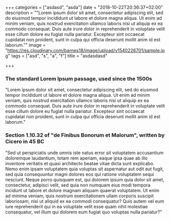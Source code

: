 +++
categories = ["asdasd", "asda"]
date = "2018-10-22T20:36:37+02:00"
description = "\"Lorem  ipsum dolor sit amet, consectetur adipiscing elit, sed do eiusmod  tempor incididunt ut labore et dolore magna aliqua. Ut enim ad minim  veniam, quis nostrud exercitation ullamco laboris nisi ut aliquip ex ea  commodo consequat. Duis aute irure dolor in reprehenderit in voluptate  velit esse cillum dolore eu fugiat nulla pariatur. Excepteur sint  occaecat cupidatat non proident, sunt in culpa qui officia deserunt  mollit anim id est laborum.\""
image = "https://res.cloudinary.com/barnes18/image/upload/v1540226701/sample.jpg"
tags = ["asd", "s", "a", "f"]
title = "asdasdasd"

+++
### The standard Lorem Ipsum passage, used since the 1500s

"Lorem  ipsum dolor sit amet, consectetur adipiscing elit, sed do eiusmod  tempor incididunt ut labore et dolore magna aliqua. Ut enim ad minim  veniam, quis nostrud exercitation ullamco laboris nisi ut aliquip ex ea  commodo consequat. Duis aute irure dolor in reprehenderit in voluptate  velit esse cillum dolore eu fugiat nulla pariatur. Excepteur sint  occaecat cupidatat non proident, sunt in culpa qui officia deserunt  mollit anim id est laborum."

### Section 1.10.32 of "de Finibus Bonorum et Malorum", written by Cicero in 45 BC

"Sed  ut perspiciatis unde omnis iste natus error sit voluptatem accusantium  doloremque laudantium, totam rem aperiam, eaque ipsa quae ab illo  inventore veritatis et quasi architecto beatae vitae dicta sunt  explicabo. Nemo enim ipsam voluptatem quia voluptas sit aspernatur aut  odit aut fugit, sed quia consequuntur magni dolores eos qui ratione  voluptatem sequi nesciunt. Neque porro quisquam est, qui dolorem ipsum  quia dolor sit amet, consectetur, adipisci velit, sed quia non numquam  eius modi tempora incidunt ut labore et dolore magnam aliquam quaerat  voluptatem. Ut enim ad minima veniam, quis nostrum exercitationem ullam  corporis suscipit laboriosam, nisi ut aliquid ex ea commodi consequatur?  Quis autem vel eum iure reprehenderit qui in ea voluptate velit esse  quam nihil molestiae consequatur, vel illum qui dolorem eum fugiat quo  voluptas nulla pariatur?"